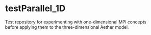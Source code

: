 # testParallel_1D
Test repository for experimenting with one-dimensional MPI concepts before applying them to the three-dimensional Aether model.
